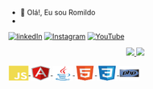 - 👋 Olá!, Eu sou Romildo
- 
[![linkedIn](https://img.shields.io/badge/LinkedIn-0077B5?style=for-the-badge&logo=linkedin&logoColor=white)](https://www.linkedin.com/in/romildo-dias-741582170/)
[![Instagram](https://img.shields.io/badge/Instagram-E4405F?style=for-the-badge&logo=instagram&logoColor=white)](https://www.instagram.com/romildodesenhos/)
[![YouTube](https://img.shields.io/badge/YouTube-FF0000?style=for-the-badge&logo=youtube&logoColor=white)](https://www.youtube.com/channel/UCnb-CnPF6ky31SXzpkqBwgA)



<div align="center">
  <a href="https://github.com/RomildoDias">
  <img height="180em" src="https://github-readme-stats.vercel.app/api?username=RomildoDias&show_icons=true&theme=dark&include_all_commits=true&count_private=true"/>
  <img height="180em" src="https://github-readme-stats.vercel.app/api/top-langs/?username=RomildoDias&layout=compact&langs_count=7&theme=dark"/>
</div>
  <div style="display: inline_block"><br>
  <img align="center" alt="Romildo-Js" height="30" width="40" src="https://raw.githubusercontent.com/devicons/devicon/master/icons/javascript/javascript-plain.svg">
  <img align="center" alt="Romildo-Angular" height="30" width="40" src="https://raw.githubusercontent.com/devicons/devicon/master/icons/angularjs/angularjs-original.svg">
  <img align="center" alt="Romildo-java" height="30" width="40" src="https://raw.githubusercontent.com/devicons/devicon/master/icons/java/java-original.svg" >
  <img align="center" alt="Rafa-HTML" height="30" width="40" src="https://raw.githubusercontent.com/devicons/devicon/master/icons/html5/html5-original.svg">
  <img align="center" alt="Rafa-CSS" height="30" width="40" src="https://raw.githubusercontent.com/devicons/devicon/master/icons/css3/css3-original.svg">
  <img align="center" alt="Romildo-PHP" height="30" width="40" src="https://raw.githubusercontent.com/devicons/devicon/master/icons/php/php-original.svg">

</div>
